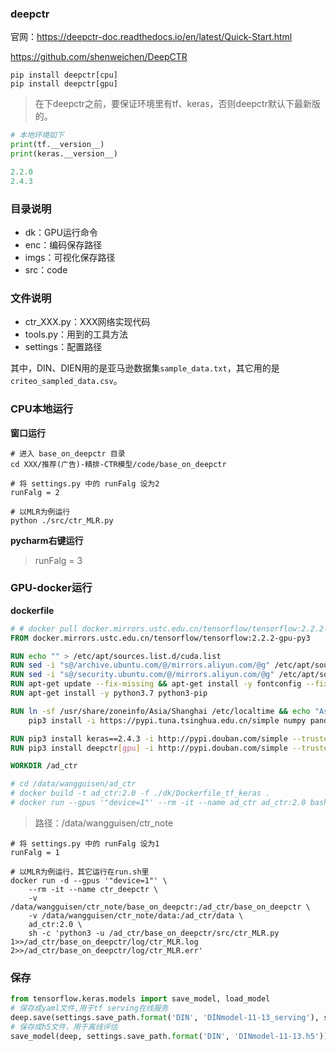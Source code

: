 ### deepctr

官网：https://deepctr-doc.readthedocs.io/en/latest/Quick-Start.html

https://github.com/shenweichen/DeepCTR

```shell
pip install deepctr[cpu]
pip install deepctr[gpu]
```

> 在下deepctr之前，要保证环境里有tf、keras，否则deepctr默认下最新版的。

```python
# 本地环境如下
print(tf.__version__)
print(keras.__version__)

2.2.0
2.4.3
```



### 目录说明

+ dk：GPU运行命令
+ enc：编码保存路径
+ imgs：可视化保存路径
+ src：code



### 文件说明

+ ctr_XXX.py：XXX网络实现代码
+ tools.py：用到的工具方法
+ settings：配置路径

其中，DIN、DIEN用的是亚马逊数据集`sample_data.txt`，其它用的是`criteo_sampled_data.csv`。



### CPU本地运行

**窗口运行**

```shell
# 进入 base_on_deepctr 目录
cd XXX/推荐(广告)-精排-CTR模型/code/base_on_deepctr

# 将 settings.py 中的 runFalg 设为2
runFalg = 2

# 以MLR为例运行
python ./src/ctr_MLR.py 
```

**pycharm右键运行**

> runFalg = 3



### GPU-docker运行

**dockerfile**

```dockerfile
# # docker pull docker.mirrors.ustc.edu.cn/tensorflow/tensorflow:2.2.2-gpu-py3
FROM docker.mirrors.ustc.edu.cn/tensorflow/tensorflow:2.2.2-gpu-py3

RUN echo "" > /etc/apt/sources.list.d/cuda.list
RUN sed -i "s@/archive.ubuntu.com/@/mirrors.aliyun.com/@g" /etc/apt/sources.list
RUN sed -i "s@/security.ubuntu.com/@/mirrors.aliyun.com/@g" /etc/apt/sources.list
RUN apt-get update --fix-missing && apt-get install -y fontconfig --fix-missing
RUN apt-get install -y python3.7 python3-pip

RUN ln -sf /usr/share/zoneinfo/Asia/Shanghai /etc/localtime && echo "Asia/Shanghai" > /etc/timezone && \
    pip3 install -i https://pypi.tuna.tsinghua.edu.cn/simple numpy pandas sklearn scipy matplotlib seaborn pyyaml h5py hdfs pyspark

RUN pip3 install keras==2.4.3 -i http://pypi.douban.com/simple --trusted-host pypi.douban.com
RUN pip3 install deepctr[gpu] -i http://pypi.douban.com/simple --trusted-host pypi.douban.com

WORKDIR /ad_ctr

# cd /data/wangguisen/ad_ctr
# docker build -t ad_ctr:2.0 -f ./dk/Dockerfile_tf_keras .
# docker run --gpus '"device=1"' --rm -it --name ad_ctr ad_ctr:2.0 bash
```

> 路径：/data/wangguisen/ctr_note

```shell
# 将 settings.py 中的 runFalg 设为1
runFalg = 1

# 以MLR为例运行，其它运行在run.sh里
docker run -d --gpus '"device=1"' \
    --rm -it --name ctr_deepctr \
    -v /data/wangguisen/ctr_note/base_on_deepctr:/ad_ctr/base_on_deepctr \
    -v /data/wangguisen/ctr_note/data:/ad_ctr/data \
    ad_ctr:2.0 \
    sh -c 'python3 -u /ad_ctr/base_on_deepctr/src/ctr_MLR.py 1>>/ad_ctr/base_on_deepctr/log/ctr_MLR.log 2>>/ad_ctr/base_on_deepctr/log/ctr_MLR.err'
```



### 保存

```python
from tensorflow.keras.models import save_model, load_model
# 保存成yaml文件,用于tf serving在线服务
deep.save(settings.save_path.format('DIN', 'DINmodel-11-13_serving'), save_format="tf")
# 保存成h5文件，用于离线评估
save_model(deep, settings.save_path.format('DIN', 'DINmodel-11-13.h5'))
```







